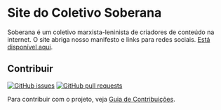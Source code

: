 # Site do Coletivo Soberana

Soberana é um coletivo marxista-leninista de criadores de conteúdo na internet. O site abriga nosso manifesto e links para redes sociais. [Está disponível aqui][website].

## Contribuir

[![GitHub issues](https://img.shields.io/github/issues-raw/soberanatv/soberanatv.github.io?color=green&label=issues)][issues] [![GitHub pull requests](https://img.shields.io/github/issues-pr-raw/soberanatv/soberanatv.github.io?color=green&label=pull%20requests)][pullRequests]

Para contribuir com o projeto, veja [Guia de Contribuições](CONTRIBUTING.md).

[website]: https://soberanatv.github.io
[issues]: https://github.com/soberanatv/soberanatv.github.io/issues
[pullRequests]: https://github.com/soberanatv/soberanatv.github.io/pulls
